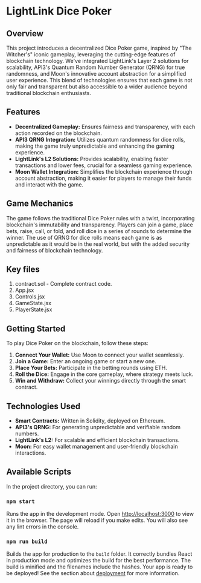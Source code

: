 # LightLink Dice Poker

## Overview
This project introduces a decentralized Dice Poker game, inspired by "The Witcher's" iconic gameplay, leveraging the cutting-edge features of blockchain technology. We've integrated LightLink's Layer 2 solutions for scalability, API3's Quantum Random Number Generator (QRNG) for true randomness, and Moon's innovative account abstraction for a simplified user experience. This blend of technologies ensures that each game is not only fair and transparent but also accessible to a wider audience beyond traditional blockchain enthusiasts.

## Features
- **Decentralized Gameplay:** Ensures fairness and transparency, with each action recorded on the blockchain.
- **API3 QRNG Integration:** Utilizes quantum randomness for dice rolls, making the game truly unpredictable and enhancing the gaming experience.
- **LightLink's L2 Solutions:** Provides scalability, enabling faster transactions and lower fees, crucial for a seamless gaming experience.
- **Moon Wallet Integration:** Simplifies the blockchain experience through account abstraction, making it easier for players to manage their funds and interact with the game.

## Game Mechanics
The game follows the traditional Dice Poker rules with a twist, incorporating blockchain's immutability and transparency. Players can join a game, place bets, raise, call, or fold, and roll dice in a series of rounds to determine the winner. The use of QRNG for dice rolls means each game is as unpredictable as it would be in the real world, but with the added security and fairness of blockchain technology.

## Key files
1. contract.sol - Complete contract code.
2. App.jsx
3. Controls.jsx
4. GameState.jsx
5. PlayerState.jsx

## Getting Started
To play Dice Poker on the blockchain, follow these steps:

1. **Connect Your Wallet:** Use Moon to connect your wallet seamlessly.
2. **Join a Game:** Enter an ongoing game or start a new one.
3. **Place Your Bets:** Participate in the betting rounds using ETH.
4. **Roll the Dice:** Engage in the core gameplay, where strategy meets luck.
5. **Win and Withdraw:** Collect your winnings directly through the smart contract.

## Technologies Used
- **Smart Contracts:** Written in Solidity, deployed on Ethereum.
- **API3's QRNG:** For generating unpredictable and verifiable random numbers.
- **LightLink's L2:** For scalable and efficient blockchain transactions.
- **Moon:** For easy wallet management and user-friendly blockchain interactions.

## Available Scripts

In the project directory, you can run:

### `npm start`
Runs the app in the development mode. Open [http://localhost:3000](http://localhost:3000) to view it in the browser. The page will reload if you make edits. You will also see any lint errors in the console.

### `npm run build`
Builds the app for production to the `build` folder. It correctly bundles React in production mode and optimizes the build for the best performance. The build is minified and the filenames include the hashes. Your app is ready to be deployed! See the section about [deployment](https://facebook.github.io/create-react-app/docs/deployment) for more information.
